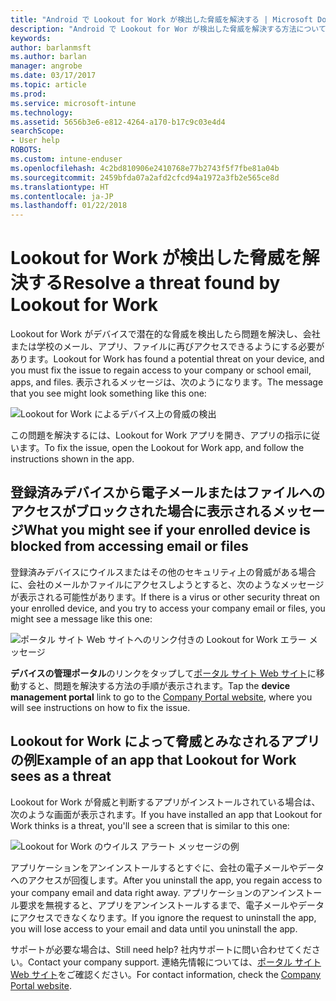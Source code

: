 ```yaml
---
title: "Android で Lookout for Work が検出した脅威を解決する | Microsoft Docs"
description: "Android で Lookout for Wor が検出した脅威を解決する方法について説明します。"
keywords: 
author: barlanmsft
ms.author: barlan
manager: angrobe
ms.date: 03/17/2017
ms.topic: article
ms.prod: 
ms.service: microsoft-intune
ms.technology: 
ms.assetid: 5656b3e6-e812-4264-a170-b17c9c03e4d4
searchScope:
- User help
ROBOTS: 
ms.custom: intune-enduser
ms.openlocfilehash: 4c2bd810906e2410768e77b2743f5f7fbe81a04b
ms.sourcegitcommit: 2459bfda07a2afd2cfcd94a1972a3fb2e565ce8d
ms.translationtype: HT
ms.contentlocale: ja-JP
ms.lasthandoff: 01/22/2018
---
```

# <a name="resolve-a-threat-found-by-lookout-for-work"></a><span data-ttu-id="2ecca-103">Lookout for Work が検出した脅威を解決する</span><span class="sxs-lookup"><span data-stu-id="2ecca-103">Resolve a threat found by Lookout for Work</span></span>

<span data-ttu-id="2ecca-104">Lookout for Work がデバイスで潜在的な脅威を検出したら問題を解決し、会社または学校のメール、アプリ、ファイルに再びアクセスできるようにする必要があります。</span><span class="sxs-lookup"><span data-stu-id="2ecca-104">Lookout for Work has found a potential threat on your device, and you must fix the issue to regain access to your company or school email, apps, and files.</span></span> <span data-ttu-id="2ecca-105">表示されるメッセージは、次のようになります。</span><span class="sxs-lookup"><span data-stu-id="2ecca-105">The message that you see might look something like this one:</span></span>

![Lookout for Work によるデバイス上の脅威の検出](./media/lookout-threat-found-android.png)

<span data-ttu-id="2ecca-107">この問題を解決するには、Lookout for Work アプリを開き、アプリの指示に従います。</span><span class="sxs-lookup"><span data-stu-id="2ecca-107">To fix the issue, open the Lookout for Work app, and follow the instructions shown in the app.</span></span>

## <a name="what-you-might-see-if-your-enrolled-device-is-blocked-from-accessing-email-or-files"></a><span data-ttu-id="2ecca-108">登録済みデバイスから電子メールまたはファイルへのアクセスがブロックされた場合に表示されるメッセージ</span><span class="sxs-lookup"><span data-stu-id="2ecca-108">What you might see if your enrolled device is blocked from accessing email or files</span></span>

<span data-ttu-id="2ecca-109">登録済みデバイスにウイルスまたはその他のセキュリティ上の脅威がある場合に、会社のメールかファイルにアクセスしようとすると、次のようなメッセージが表示される可能性があります。</span><span class="sxs-lookup"><span data-stu-id="2ecca-109">If there is a virus or other security threat on your enrolled device, and you try to access your company email or files, you might see a message like this one:</span></span>

![ポータル サイト Web サイトへのリンク付きの Lookout for Work エラー メッセージ](./media/mtd-go-to-device-management-portal-android.png)

<span data-ttu-id="2ecca-111">**デバイスの管理ポータル**のリンクをタップして[ポータル サイト Web サイト](https://portal.manage.microsoft.com#HelpDeskDialog)に移動すると、問題を解決する方法の手順が表示されます。</span><span class="sxs-lookup"><span data-stu-id="2ecca-111">Tap the **device management portal** link to go to the [Company Portal website](https://portal.manage.microsoft.com#HelpDeskDialog), where you will see instructions on how to fix the issue.</span></span>

## <a name="example-of-an-app-that-lookout-for-work-sees-as-a-threat"></a><span data-ttu-id="2ecca-112">Lookout for Work によって脅威とみなされるアプリの例</span><span class="sxs-lookup"><span data-stu-id="2ecca-112">Example of an app that Lookout for Work sees as a threat</span></span>

<span data-ttu-id="2ecca-113">Lookout for Work が脅威と判断するアプリがインストールされている場合は、次のような画面が表示されます。</span><span class="sxs-lookup"><span data-stu-id="2ecca-113">If you have installed an app that Lookout for Work thinks is a threat, you'll see a screen that is similar to this one:</span></span>

![Lookout for Work のウイルス アラート メッセージの例](./media/lookout-virus-alert-android.png)

<span data-ttu-id="2ecca-115">アプリケーションをアンインストールするとすぐに、会社の電子メールやデータへのアクセスが回復します。</span><span class="sxs-lookup"><span data-stu-id="2ecca-115">After you uninstall the app, you regain access to your company email and data right away.</span></span> <span data-ttu-id="2ecca-116">アプリケーションのアンインストール要求を無視すると、アプリをアンインストールするまで、電子メールやデータにアクセスできなくなります。</span><span class="sxs-lookup"><span data-stu-id="2ecca-116">If you ignore the request to uninstall the app, you will lose access to your email and data until you uninstall the app.</span></span>

<span data-ttu-id="2ecca-117">サポートが必要な場合は、</span><span class="sxs-lookup"><span data-stu-id="2ecca-117">Still need help?</span></span> <span data-ttu-id="2ecca-118">社内サポートに問い合わせてください。</span><span class="sxs-lookup"><span data-stu-id="2ecca-118">Contact your company support.</span></span> <span data-ttu-id="2ecca-119">連絡先情報については、[ポータル サイト Web サイト](https://portal.manage.microsoft.com#HelpDeskDialog)をご確認ください。</span><span class="sxs-lookup"><span data-stu-id="2ecca-119">For contact information, check the [Company Portal website](https://portal.manage.microsoft.com#HelpDeskDialog).</span></span>
